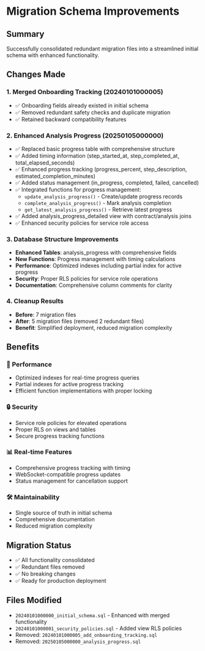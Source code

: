 # Migration Schema Improvements

## Summary
Successfully consolidated redundant migration files into a streamlined initial schema with enhanced functionality.

## Changes Made

### 1. Merged Onboarding Tracking (20240101000005)
- ✅ Onboarding fields already existed in initial schema
- ✅ Removed redundant safety checks and duplicate migration
- ✅ Retained backward compatibility features

### 2. Enhanced Analysis Progress (20250105000000)
- ✅ Replaced basic progress table with comprehensive structure
- ✅ Added timing information (step_started_at, step_completed_at, total_elapsed_seconds)
- ✅ Enhanced progress tracking (progress_percent, step_description, estimated_completion_minutes)
- ✅ Added status management (in_progress, completed, failed, cancelled)
- ✅ Integrated functions for progress management:
  - `update_analysis_progress()` - Create/update progress records
  - `complete_analysis_progress()` - Mark analysis completion
  - `get_latest_analysis_progress()` - Retrieve latest progress
- ✅ Added analysis_progress_detailed view with contract/analysis joins
- ✅ Enhanced security policies for service role access

### 3. Database Structure Improvements
- **Enhanced Tables**: analysis_progress with comprehensive fields
- **New Functions**: Progress management with timing calculations
- **Performance**: Optimized indexes including partial index for active progress
- **Security**: Proper RLS policies for service role operations
- **Documentation**: Comprehensive column comments for clarity

### 4. Cleanup Results
- **Before**: 7 migration files
- **After**: 5 migration files (removed 2 redundant files)
- **Benefit**: Simplified deployment, reduced migration complexity

## Benefits

### 🚀 Performance
- Optimized indexes for real-time progress queries
- Partial indexes for active progress tracking
- Efficient function implementations with proper locking

### 🔒 Security
- Service role policies for elevated operations
- Proper RLS on views and tables
- Secure progress tracking functions

### 📊 Real-time Features
- Comprehensive progress tracking with timing
- WebSocket-compatible progress updates
- Status management for cancellation support

### 🛠 Maintainability
- Single source of truth in initial schema
- Comprehensive documentation
- Reduced migration complexity

## Migration Status
- ✅ All functionality consolidated
- ✅ Redundant files removed
- ✅ No breaking changes
- ✅ Ready for production deployment

## Files Modified
- `20240101000000_initial_schema.sql` - Enhanced with merged functionality
- `20240101000001_security_policies.sql` - Added view RLS policies
- Removed: `20240101000005_add_onboarding_tracking.sql`
- Removed: `20250105000000_analysis_progress.sql`